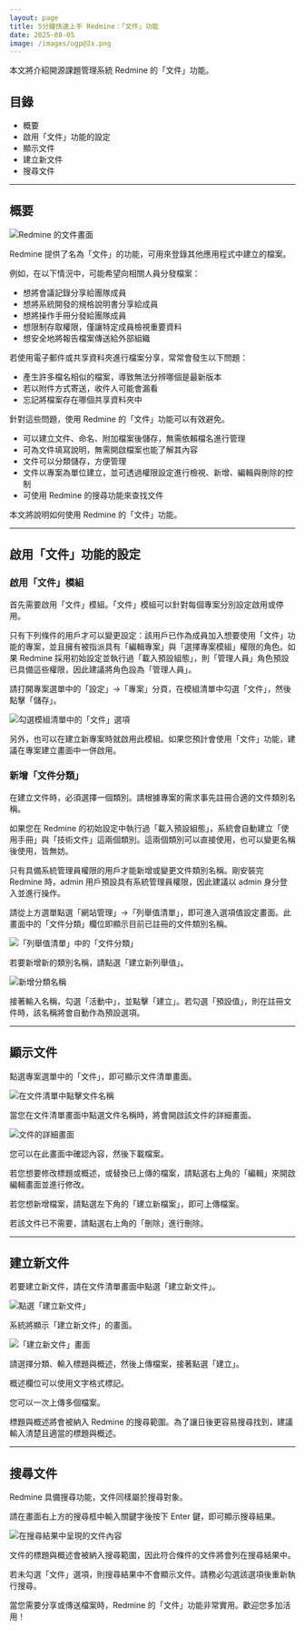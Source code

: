 ```yaml
---
layout: page
title: 5分鐘快速上手 Redmine：「文件」功能
date: 2025-08-05
image: /images/ogp@2x.png
---
```


本文將介紹開源課題管理系統 Redmine 的「文件」功能。

## 目錄

- 概要
- 啟用「文件」功能的設定
- 顯示文件
- 建立新文件
- 搜尋文件

---

## 概要

![Redmine 的文件畫面](images/documents-01@2x.png)

Redmine 提供了名為「文件」的功能，可用來登錄其他應用程式中建立的檔案。

例如，在以下情況中，可能希望向相關人員分發檔案：

- 想將會議記錄分享給團隊成員
- 想將系統開發的規格說明書分享給成員
- 想將操作手冊分發給團隊成員
- 想限制存取權限，僅讓特定成員檢視重要資料
- 想安全地將報告檔案傳送給外部組織

若使用電子郵件或共享資料夾進行檔案分享，常常會發生以下問題：

- 產生許多檔名相似的檔案，導致無法分辨哪個是最新版本
- 若以附件方式寄送，收件人可能會漏看
- 忘記將檔案存在哪個共享資料夾中

針對這些問題，使用 Redmine 的「文件」功能可以有效避免。

- 可以建立文件、命名、附加檔案後儲存，無需依賴檔名進行管理
- 可為文件填寫說明，無需開啟檔案也能了解其內容
- 文件可以分類儲存，方便管理
- 文件以專案為單位建立，並可透過權限設定進行檢視、新增、編輯與刪除的控制
- 可使用 Redmine 的搜尋功能來查找文件

本文將說明如何使用 Redmine 的「文件」功能。


---

## 啟用「文件」功能的設定

### 啟用「文件」模組

首先需要啟用「文件」模組。「文件」模組可以針對每個專案分別設定啟用或停用。

只有下列條件的用戶才可以變更設定：該用戶已作為成員加入想要使用「文件」功能的專案，並且擁有被指派具有「編輯專案」與「選擇專案模組」權限的角色。如果 Redmine 採用初始設定並執行過「載入預設組態」，則「管理人員」角色預設已具備這些權限，因此建議將角色設為「管理人員」。

請打開專案選單中的「設定」→「專案」分頁，在模組清單中勾選「文件」，然後點擊「儲存」。

![勾選模組清單中的「文件」選項](images/documents-02@2x.png)

另外，也可以在建立新專案時就啟用此模組。如果您預計會使用「文件」功能，建議在專案建立畫面中一併啟用。

### 新增「文件分類」

在建立文件時，必須選擇一個類別。請根據專案的需求事先註冊合適的文件類別名稱。

如果您在 Redmine 的初始設定中執行過「載入預設組態」，系統會自動建立「使用手冊」與「技術文件」這兩個類別。這兩個類別可以直接使用，也可以變更名稱後使用，皆無妨。

只有具備系統管理員權限的用戶才能新增或變更文件類別名稱。剛安裝完 Redmine 時，admin 用戶預設具有系統管理員權限，因此建議以 admin 身分登入並進行操作。

請從上方選單點選「網站管理」→「列舉值清單」，即可進入選項值設定畫面。此畫面中的「文件分類」欄位即顯示目前已註冊的文件類別名稱。

![「列舉值清單」中的「文件分類」](images/documents-03@2x.png)

若要新增新的類別名稱，請點選「建立新列舉值」。

![新增分類名稱](images/documents-04@2x.png)

接著輸入名稱，勾選「活動中」，並點擊「建立」。若勾選「預設值」，則在註冊文件時，該名稱將會自動作為預設選項。

---

## 顯示文件

點選專案選單中的「文件」，即可顯示文件清單畫面。

![在文件清單中點擊文件名稱](images/documents-05@2x.png)

當您在文件清單畫面中點選文件名稱時，將會開啟該文件的詳細畫面。

![文件的詳細畫面](images/documents-06@2x.png)

您可以在此畫面中確認內容，然後下載檔案。

若您想要修改標題或概述，或替換已上傳的檔案，請點選右上角的「編輯」來開啟編輯畫面並進行修改。

若您想新增檔案，請點選左下角的「建立新檔案」，即可上傳檔案。

若該文件已不需要，請點選右上角的「刪除」進行刪除。



---

## 建立新文件

若要建立新文件，請在文件清單畫面中點選「建立新文件」。

![點選「建立新文件」](images/documents-07@2x.png)

系統將顯示「建立新文件」的畫面。

![「建立新文件」畫面](images/documents-08@2x.png)

請選擇分類、輸入標題與概述，然後上傳檔案，接著點選「建立」。

概述欄位可以使用文字格式標記。

您可以一次上傳多個檔案。

標題與概述將會被納入 Redmine 的搜尋範圍。為了讓日後更容易搜尋找到，建議輸入清楚且適當的標題與概述。



---

## 搜尋文件

Redmine 具備搜尋功能，文件同樣屬於搜尋對象。

請在畫面右上方的搜尋框中輸入關鍵字後按下 Enter 鍵，即可顯示搜尋結果。

![在搜尋結果中呈現的文件內容](images/documents-09@2x.png)

文件的標題與概述會被納入搜尋範圍，因此符合條件的文件將會列在搜尋結果中。

若未勾選「文件」選項，則搜尋結果中不會顯示文件。請務必勾選該選項後重新執行搜尋。

當您需要分享或傳送檔案時，Redmine 的「文件」功能非常實用。歡迎您多加活用！


